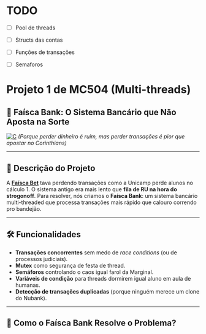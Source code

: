 # TODO
- [ ] Pool de threads
- [ ] Structs das contas
- [ ] Funções de transações
- [ ] Semaforos


# Projeto 1 de MC504 (Multi-threads)
## 🚀 Faísca Bank: O Sistema Bancário que Não Aposta na Sorte

[![C](https://img.shields.io/badge/Linguagem-C-%23f34b7d?style=for-the-badge)](https://en.wikipedia.org/wiki/C_(programming_language))
*(Porque perder dinheiro é ruim, mas perder transações é pior que apostar no Corinthians)*

---

## 📌 **Descrição do Projeto**
A **[Faísca Bet](https://github.com/defnotmee/faisca-bet)** tava perdendo transações como a Unicamp perde alunos no cálculo 1. O sistema antigo era mais lento que **fila de RU na hora do strogonoff**. Para resolver, nós criamos o **Faísca Bank**: um sistema bancário multi-threaded que processa transações mais rápido que calouro correndo pro bandejão.

---

## 🛠️ **Funcionalidades**
- **Transações concorrentes** sem medo de *race conditions* (ou de processos judiciais).
- **Mutex** como segurança de festa de thread.
- **Semáforos** controlando o caos igual farol da Marginal.
- **Variáveis de condição** para threads dormirem igual aluno em aula de humanas.
- **Detecção de transações duplicadas** (porque ninguém merece um clone do Nubank).

---

## 🚨 **Como o Faísca Bank Resolve o Problema?**
